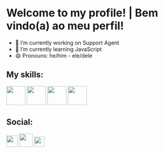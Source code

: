 

<h1>Welcome to my profile! | Bem vindo(a) ao meu perfil!</h1>

- 🔭 I’m currently working on Support Agent
- 🌱 I’m currently learning JavaScript
- 😄 Pronouns: he/him - ele/dele

<div>
  <h2>My skills:</h2>
   <img width="50" heigth="60" src="https://cdn.jsdelivr.net/gh/devicons/devicon/icons/javascript/javascript-original.svg"/ > 
   <img width="50" heigth="60" src="https://cdn.jsdelivr.net/gh/devicons/devicon/icons/html5/html5-original.svg" />
   <img width="50" heigth="60" src="https://cdn.jsdelivr.net/gh/devicons/devicon/icons/css3/css3-original.svg" />
   <img width="50" heigth="60" src="https://cdn.jsdelivr.net/gh/devicons/devicon/icons/linux/linux-original.svg" />                 
</div>
  <h2>Social:</h2>
  <div>
      <a href="https://www.linkedin.com/in/alison-ribeiro/" target="_blank"><img width="30" heigth="30" src="https://cdn.jsdelivr.net/gh/devicons/devicon/icons/linkedin/linkedin-original.svg"/></a> 
      <a href="mailto:dev.alison.ribeiro@gmail.com" target="_blank"><img width="35" heigth="35" src="https://upload.wikimedia.org/wikipedia/commons/7/7e/Gmail_icon_%282020%29.svg"/></a>  
      <a href="###" target="_blank"><img width="27" heigth="30" src="https://www.svgrepo.com/show/353655/discord-icon.svg"/></a>
  </div>

